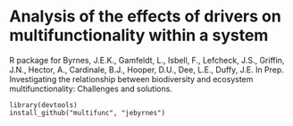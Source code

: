 # Analysis of the effects of drivers on multifunctionality within a system 

R package for Byrnes, J.E.K., Gamfeldt, L., Isbell, F., Lefcheck, J.S., Griffin, J.N., Hector, A., Cardinale, B.J., Hooper, D.U., Dee, L.E., Duffy, J.E. In Prep. Investigating the relationship between biodiversity and ecosystem multifunctionality: Challenges and solutions.


    library(devtools)
    install_github("multifunc", "jebyrnes")

